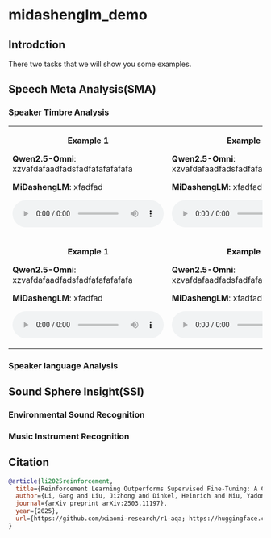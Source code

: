 # midashenglm_demo

## Introdction

There two tasks that we will show you some examples.
## Speech Meta Analysis(SMA)
### Speaker Timbre Analysis

<section class="hero">
    <table style="text-align: center;">
        <tr>
            <td style="text-align: center;"><p><b>Example 1</b></p><p style="text-align: left;"><b>Qwen2.5-Omni</b>: xzvafdafaadfadsfadfafafafafafa</p><p style="text-align: left;"><b>MiDashengLM</b>: xfadfad</p><p style="text-align: center;"><audio controls><source src="data/audio/efbGWV1qhIQ_24_0358335_34_0358.wav" type="audio/wav"></audio></p></td>
            <td style="text-align: center;"><p><b>Example 2</b></p><p style="text-align: left;"><b>Qwen2.5-Omni</b>: xzvafdafaadfadsfadfafafafafafa</p><p style="text-align: left;"><b>MiDashengLM</b>: xfadfad</p><p style="text-align: center;"><audio controls><source src="data/audio/efbGWV1qhIQ_24_0358335_34_0358.wav" type="audio/wav"></audio></p></td>
            <td style="text-align: center;"><p><b>Example 3</b></p><p style="text-align: left;"><b>Qwen2.5-Omni</b>: xzvafdafaadfadsfadfafafafafafa</p><p style="text-align: left;"><b>MiDashengLM</b>: xfadfad</p><p style="text-align: center;"><audio controls><source src="data/audio/efbGWV1qhIQ_24_0358335_34_0358.wav" type="audio/wav"></audio></p></td>
            <td style="text-align: center;"><p><b>Example 4</b></p><p style="text-align: left;"><b>Qwen2.5-Omni</b>: xzvafdafaadfadsfadfafafafafafa</p><p style="text-align: left;"><b>MiDashengLM</b>: xfadfad</p><p style="text-align: center;"><audio controls><source src="data/audio/efbGWV1qhIQ_24_0358335_34_0358.wav" type="audio/wav"></audio></p></td>
        </tr>
        <tr>
            <td style="text-align: center;"><p><b>Example 1</b></p><p style="text-align: left;"><b>Qwen2.5-Omni</b>: xzvafdafaadfadsfadfafafafafafa</p><p style="text-align: left;"><b>MiDashengLM</b>: xfadfad</p><p style="text-align: center;"><audio controls><source src="data/audio/efbGWV1qhIQ_24_0358335_34_0358.wav" type="audio/wav"></audio></p></td>
            <td style="text-align: center;"><p><b>Example 2</b></p><p style="text-align: left;"><b>Qwen2.5-Omni</b>: xzvafdafaadfadsfadfafafafafafa</p><p style="text-align: left;"><b>MiDashengLM</b>: xfadfad</p><p style="text-align: center;"><audio controls><source src="data/audio/efbGWV1qhIQ_24_0358335_34_0358.wav" type="audio/wav"></audio></p></td>
            <td style="text-align: center;"><p><b>Example 3</b></p><p style="text-align: left;"><b>Qwen2.5-Omni</b>: xzvafdafaadfadsfadfafafafafafa</p><p style="text-align: left;"><b>MiDashengLM</b>: xfadfad</p><p style="text-align: center;"><audio controls><source src="data/audio/efbGWV1qhIQ_24_0358335_34_0358.wav" type="audio/wav"></audio></p></td>
            <td style="text-align: center;"><p><b>Example 4</b></p><p style="text-align: left;"><b>Qwen2.5-Omni</b>: xzvafdafaadfadsfadfafafafafafa</p><p style="text-align: left;"><b>MiDashengLM</b>: xfadfad</p><p style="text-align: center;"><audio controls><source src="data/audio/efbGWV1qhIQ_24_0358335_34_0358.wav" type="audio/wav"></audio></p></td>
        </tr>
    </table>  
</section>

### Speaker language Analysis

## Sound Sphere Insight(SSI)
### Environmental Sound Recognition
### Music Instrument Recognition



## Citation

```bib
@article{li2025reinforcement,
  title={Reinforcement Learning Outperforms Supervised Fine-Tuning: A Case Study on Audio Question Answering},
  author={Li, Gang and Liu, Jizhong and Dinkel, Heinrich and Niu, Yadong and Zhang, Junbo and Luan, Jian},
  journal={arXiv preprint arXiv:2503.11197},
  year={2025},
  url={https://github.com/xiaomi-research/r1-aqa; https://huggingface.co/mispeech/r1-aqa}
}
```